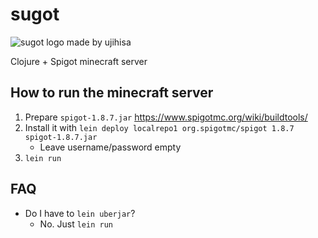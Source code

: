 # sugot

![sugot logo made by ujihisa](http://cache.gyazo.com/8b5b3fba0e9ea94b303acd77e8920a8c.png)

Clojure + Spigot minecraft server

## How to run the minecraft server

1. Prepare `spigot-1.8.7.jar` https://www.spigotmc.org/wiki/buildtools/
2. Install it with `lein deploy localrepo1 org.spigotmc/spigot 1.8.7 spigot-1.8.7.jar`
    * Leave username/password empty
3. `lein run`

## FAQ

* Do I have to `lein uberjar`?
    * No. Just `lein run`
